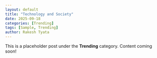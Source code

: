 ```yaml
---
layout: default
title: "Technology and Society"
date: 2025-09-18
categories: [Trending]
tags: [Sample, Trending]
author: Rakesh Tyata
---
```


This is a placeholder post under the **Trending** category. Content coming soon!

